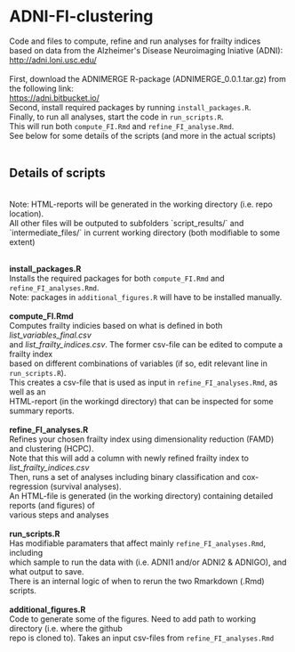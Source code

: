 # ADNI-FI-clustering

Code and files to compute, refine and run analyses for frailty indices
<br>
based on data from the Alzheimer's Disease Neuroimaging Iniative (ADNI):
<br>
http://adni.loni.usc.edu/
<br>
<br>
First, download the ADNIMERGE R-package (ADNIMERGE_0.0.1.tar.gz) from the following link:
<br>
https://adni.bitbucket.io/
<br>
Second, install required packages by running `install_packages.R`.
<br>
Finally, to run all analyses, start the code in `run_scripts.R`.
<br>
This will run both `compute_FI.Rmd` and `refine_FI_analyse.Rmd`.
<br>
See below for some details of the scripts (and more in the actual scripts)
<br>
<br>
## Details of scripts
<br>
Note: HTML-reports will be generated in the working directory (i.e. repo location).
<br>
All other files will be outputed to subfolders `script_results/` and
<br>
`intermediate_files/` in current working directory (both modifiable to some extent)
<br>
<br>

**install_packages.R**
<br>
Installs the required packages for both `compute_FI.Rmd` and `refine_FI_analyses.Rmd`.
<br>
Note: packages in `additional_figures.R` will have to be installed manually.
<br>
<br>
**compute_FI.Rmd**
<br>
Computes frailty indicies based on what is defined in both *list_variables_final.csv*
<br>
and *list_frailty_indices.csv*. The former csv-file can be edited to compute a frailty index
<br>
based on different combinations of variables (if so, edit relevant line in `run_scripts.R`).
<br>
This creates a csv-file that is used as input in `refine_FI_analyses.Rmd`, as well as an
<br>
HTML-report (in the workingd directory) that can be inspected for some summary reports.
<br>
<br>
**refine_FI_analyses.R**
<br>
Refines your chosen frailty index using dimensionality reduction (FAMD) and clustering (HCPC).
<br>
Note that this will add a column with newly refined frailty index to *list_frailty_indices.csv*
<br>
Then, runs a set of analyses including binary classification and cox-regression (survival analyses).
<br>
An HTML-file is generated (in the working directory) containing detailed reports (and figures) of 
<br>
various steps and analyses
<br>
<br>
**run_scripts.R**
<br>
Has modifiable paramaters that affect mainly `refine_FI_analyses.Rmd`, including
<br>
which sample to run the data with (i.e. ADNI1 and/or ADNI2 & ADNIGO), and what output to save.
<br>
There is an internal logic of when to rerun the two Rmarkdown (.Rmd) scripts.
<br>
<br>
**additional_figures.R**
<br>
Code to generate some of the figures. Need to add path to working directory (i.e. where the github
<br>
repo is cloned to). Takes an input csv-files from `refine_FI_analyses.Rmd`